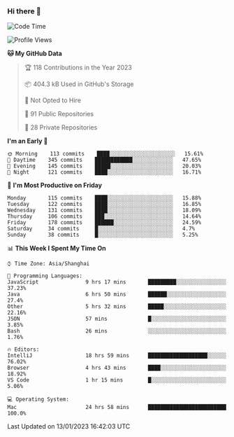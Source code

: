### Hi there 👋

<!--
**qbosen/qbosen** is a ✨ _special_ ✨ repository because its `README.md` (this file) appears on your GitHub profile.

Here are some ideas to get you started:

- 🔭 I’m currently working on ...
- 🌱 I’m currently learning ...
- 👯 I’m looking to collaborate on ...
- 🤔 I’m looking for help with ...
- 💬 Ask me about ...
- 📫 How to reach me: ...
- 😄 Pronouns: ...
- ⚡ Fun fact: ...
-->

<!--START_SECTION:waka-->
![Code Time](http://img.shields.io/badge/Code%20Time-1%2C127%20hrs%2058%20mins-blue)

![Profile Views](http://img.shields.io/badge/Profile%20Views-0-blue)

**🐱 My GitHub Data** 

> 🏆 118 Contributions in the Year 2023
 > 
> 📦 404.3 kB Used in GitHub's Storage 
 > 
> 🚫 Not Opted to Hire
 > 
> 📜 91 Public Repositories 
 > 
> 🔑 28 Private Repositories  
 > 
**I'm an Early 🐤** 

```text
🌞 Morning    113 commits    ████░░░░░░░░░░░░░░░░░░░░░   15.61% 
🌆 Daytime    345 commits    ████████████░░░░░░░░░░░░░   47.65% 
🌃 Evening    145 commits    █████░░░░░░░░░░░░░░░░░░░░   20.03% 
🌙 Night      121 commits    ████░░░░░░░░░░░░░░░░░░░░░   16.71%

```
📅 **I'm Most Productive on Friday** 

```text
Monday       115 commits    ████░░░░░░░░░░░░░░░░░░░░░   15.88% 
Tuesday      122 commits    ████░░░░░░░░░░░░░░░░░░░░░   16.85% 
Wednesday    131 commits    ████░░░░░░░░░░░░░░░░░░░░░   18.09% 
Thursday     106 commits    ███░░░░░░░░░░░░░░░░░░░░░░   14.64% 
Friday       178 commits    ██████░░░░░░░░░░░░░░░░░░░   24.59% 
Saturday     34 commits     █░░░░░░░░░░░░░░░░░░░░░░░░   4.7% 
Sunday       38 commits     █░░░░░░░░░░░░░░░░░░░░░░░░   5.25%

```


📊 **This Week I Spent My Time On** 

```text
⌚︎ Time Zone: Asia/Shanghai

💬 Programming Languages: 
JavaScript               9 hrs 17 mins       █████████░░░░░░░░░░░░░░░░   37.23% 
Java                     6 hrs 50 mins       ██████░░░░░░░░░░░░░░░░░░░   27.4% 
Other                    5 hrs 32 mins       █████░░░░░░░░░░░░░░░░░░░░   22.16% 
JSON                     57 mins             █░░░░░░░░░░░░░░░░░░░░░░░░   3.85% 
Bash                     26 mins             ░░░░░░░░░░░░░░░░░░░░░░░░░   1.76%

🔥 Editors: 
IntelliJ                 18 hrs 59 mins      ███████████████████░░░░░░   76.02% 
Browser                  4 hrs 43 mins       ████░░░░░░░░░░░░░░░░░░░░░   18.92% 
VS Code                  1 hr 15 mins        █░░░░░░░░░░░░░░░░░░░░░░░░   5.06%

💻 Operating System: 
Mac                      24 hrs 58 mins      █████████████████████████   100.0%

```


 Last Updated on 13/01/2023 16:42:03 UTC
<!--END_SECTION:waka-->
